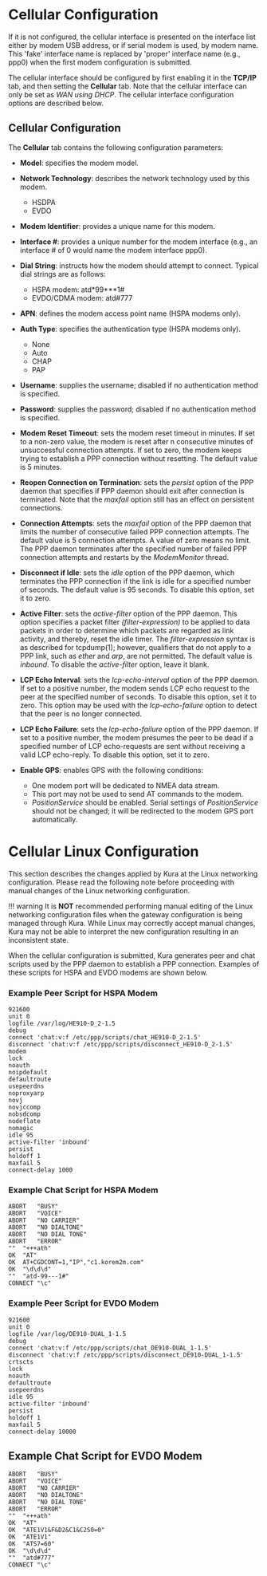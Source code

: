 # Cellular Configuration

If it is not configured, the cellular interface is presented on the interface list either by modem USB address, or if serial modem is used, by modem name. This 'fake' interface name is replaced by 'proper' interface name (e.g., ppp0) when the first modem configuration is submitted.

The cellular interface should be configured by first enabling it in the **TCP/IP** tab, and then setting the **Cellular** tab. Note that the cellular interface can only be set as _WAN using DHCP_. The cellular interface configuration options are described below.

## Cellular Configuration

The **Cellular** tab contains the following configuration parameters:

- **Model**: specifies the modem model.

- **Network Technology**: describes the network technology used by this modem.
    - HSDPA
    - EVDO

- **Modem Identifier**: provides a unique name for this modem.

- **Interface #**: provides a unique number for the modem interface (e.g., an interface # of 0 would name the modem interface ppp0).

- **Dial String**: instructs how the modem should attempt to connect. Typical dial strings are as follows:
    - HSPA modem: atd&ast;99&ast;&ast;&ast;1#
    - EVDO/CDMA modem: atd#777

- **APN**: defines the modem access point name (HSPA modems only).

- **Auth Type**: specifies the authentication type (HSPA modems only).
    - None
    - Auto
    - CHAP
    - PAP

- **Username**: supplies the username; disabled if no authentication method is specified.

- **Password**: supplies the password; disabled if no authentication method is specified.

- **Modem Reset Timeout**: sets the modem reset timeout in minutes. If set to a non-zero value, the modem is reset after n consecutive minutes of unsuccessful connection attempts. If set to zero, the modem keeps trying to establish a PPP connection without resetting. The default value is 5 minutes.

- **Reopen Connection on Termination**: sets the _persist_ option of the PPP daemon that specifies if PPP daemon should exit after connection is terminated. Note that the _maxfail_ option still has an effect on persistent connections.

- **Connection Attempts**: sets the _maxfail_ option of the PPP daemon that limits the number of consecutive failed PPP connection attempts. The default value is 5 connection attempts. A value of zero means no limit. The PPP daemon terminates after the specified number of failed PPP connection attempts and restarts by the _ModemMonitor_ thread.  

- **Disconnect if Idle**: sets the _idle_ option of the PPP daemon, which terminates the PPP connection if the link is idle for a specified number of seconds. The default value is 95 seconds. To disable this option, set it to zero.

- **Active Filter**: sets the _active-filter_ option of the PPP daemon. This option specifies a packet filter _(filter-expression)_ to be applied to data packets in order to determine which packets are regarded as link activity, and thereby, reset the idle timer. The _filter-expression_ syntax is as described for tcpdump(1); however, qualifiers that do not apply to a PPP link, such as _ether_ and _arp_, are not permitted. The default value is _inbound_. To disable the _active-filter_ option, leave it blank.

- **LCP Echo Interval**: sets the _lcp-echo-interval_ option of the PPP daemon. If set to a positive number, the modem sends LCP echo request to the peer at the specified number of seconds. To disable this option, set it to zero. This option may be used with the _lcp-echo-failure_ option to detect that the peer is no longer connected.

- **LCP Echo Failure**: sets the _lcp-echo-failure_ option of the PPP daemon. If set to a positive number, the modem presumes the peer to be dead if a specified number of LCP echo-requests are sent without receiving a valid LCP echo-reply. To disable this option, set it to zero.

- **Enable GPS**: enables GPS with the following conditions:
    - One modem port will be dedicated to NMEA data stream.
    - This port may not be used to send AT commands to the modem.
    - _PositionService_ should be enabled. Serial settings of _PositionService_ should not be changed; it will be redirected to the modem GPS port automatically.

# Cellular Linux Configuration

This section describes the changes applied by Kura at the Linux networking configuration. Please read the following note before proceeding with manual changes of the Linux networking configuration.

!!! warning
    It is **NOT** recommended performing manual editing of the Linux networking configuration files when the gateway configuration is being managed through Kura. While Linux may correctly accept manual changes, Kura may not be able to interpret the new configuration resulting in an inconsistent state.

When the cellular configuration is submitted, Kura generates peer and chat scripts used by the PPP daemon to establish a PPP connection. Examples of these scripts for HSPA and EVDO modems are shown below.

### Example Peer Script for HSPA Modem

```shell
921600
unit 0
logfile /var/log/HE910-D_2-1.5
debug
connect 'chat:v:f /etc/ppp/scripts/chat_HE910-D_2-1.5'
disconnect 'chat:v:f /etc/ppp/scripts/disconnect_HE910-D_2-1.5'
modem
lock
noauth
noipdefault
defaultroute
usepeerdns
noproxyarp
novj
novjccomp
nobsdcomp
nodeflate
nomagic
idle 95
active-filter 'inbound'
persist
holdoff 1
maxfail 5
connect-delay 1000
```

### Example Chat Script for HSPA Modem

```shell
ABORT	"BUSY"
ABORT	"VOICE"
ABORT	"NO CARRIER"
ABORT	"NO DIALTONE"
ABORT	"NO DIAL TONE"
ABORT	"ERROR"
""	"+++ath"
OK	"AT"
OK	AT+CGDCONT=1,"IP","c1.korem2m.com"
OK	"\d\d\d"
""	"atd-99---1#"
CONNECT	"\c"
```

### Example Peer Script for EVDO Modem

```shell
921600
unit 0
logfile /var/log/DE910-DUAL_1-1.5
debug
connect 'chat:v:f /etc/ppp/scripts/chat_DE910-DUAL_1-1.5'
disconnect 'chat:v:f /etc/ppp/scripts/disconnect_DE910-DUAL_1-1.5'
crtscts
lock
noauth
defaultroute
usepeerdns
idle 95
active-filter 'inbound'
persist
holdoff 1
maxfail 5
connect-delay 10000
```

## Example Chat Script for EVDO Modem

```shell
ABORT	"BUSY"
ABORT	"VOICE"
ABORT	"NO CARRIER"
ABORT	"NO DIALTONE"
ABORT	"NO DIAL TONE"
ABORT	"ERROR"
""	"+++ath"
OK	"AT"
OK	"ATE1V1&F&D2&C1&C2S0=0"
OK	"ATE1V1"
OK	"ATS7=60"
OK	"\d\d\d"
""	"atd#777"
CONNECT	"\c"
```
